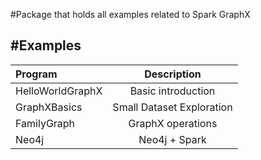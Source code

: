 
#Package that holds all examples related to Spark GraphX

#Examples
----------

| Program          |  Description        |
|:-----------------|:-------------------:|
|HelloWorldGraphX  |Basic introduction   |
|GraphXBasics      |Small Dataset Exploration|
|FamilyGraph       |GraphX operations    |
|Neo4j             |Neo4j + Spark        |

